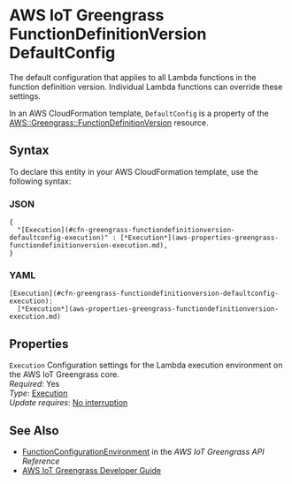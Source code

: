 # AWS IoT Greengrass FunctionDefinitionVersion DefaultConfig<a name="aws-properties-greengrass-functiondefinitionversion-defaultconfig"></a>

<a name="aws-properties-greengrass-functiondefinitionversion-defaultconfig-description"></a>The default configuration that applies to all Lambda functions in the function definition version\. Individual Lambda functions can override these settings\.

<a name="aws-properties-greengrass-functiondefinitionversion-defaultconfig-inheritance"></a> In an AWS CloudFormation template, `DefaultConfig` is a property of the [AWS::Greengrass::FunctionDefinitionVersion](aws-resource-greengrass-functiondefinitionversion.md) resource\.

## Syntax<a name="aws-properties-greengrass-functiondefinitionversion-defaultconfig-syntax"></a>

To declare this entity in your AWS CloudFormation template, use the following syntax:

### JSON<a name="aws-properties-greengrass-functiondefinitionversion-defaultconfig-syntax.json"></a>

```
{
  "[Execution](#cfn-greengrass-functiondefinitionversion-defaultconfig-execution)" : [*Execution*](aws-properties-greengrass-functiondefinitionversion-execution.md),
}
```

### YAML<a name="aws-properties-greengrass-functiondefinitionversion-defaultconfig-syntax.yaml"></a>

```
[Execution](#cfn-greengrass-functiondefinitionversion-defaultconfig-execution): 
  [*Execution*](aws-properties-greengrass-functiondefinitionversion-execution.md)
```

## Properties<a name="aws-properties-greengrass-functiondefinitionversion-defaultconfig-properties"></a>

`Execution`  <a name="cfn-greengrass-functiondefinitionversion-defaultconfig-execution"></a>
Configuration settings for the Lambda execution environment on the AWS IoT Greengrass core\.  
 *Required*: Yes  
 *Type*: [Execution](aws-properties-greengrass-functiondefinitionversion-execution.md)  
 *Update requires*: [No interruption](using-cfn-updating-stacks-update-behaviors.md#update-no-interrupt) 

## See Also<a name="aws-properties-greengrass-functiondefinitionversion-defaultconfig-seealso"></a>
+ [FunctionConfigurationEnvironment](https://docs.aws.amazon.com/greengrass/latest/apireference/definitions-functionconfigurationenvironment.html) in the *AWS IoT Greengrass API Reference*
+ [AWS IoT Greengrass Developer Guide](https://docs.aws.amazon.com/greengrass/latest/developerguide/)